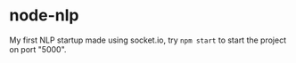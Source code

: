 # node-nlp
My first NLP startup made using socket.io, try `npm start` to start the project on port "5000".
